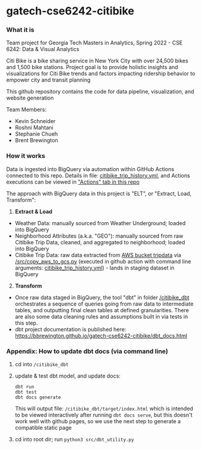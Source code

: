 # gatech-cse6242-citibike

### What it is
Team project for Georgia Tech Masters in Analytics, Spring 2022 - CSE 6242: Data & Visual Analytics

Citi Bike is a bike sharing service in New York City with over 24,500 bikes and 1,500 bike stations.  Project goal is to provide holistic insights and visualizations for Citi Bike trends and factors impacting ridership behavior to empower city and transit planning

This github repository contains the code for data pipeline, visualization, and website generation

Team Members:
* Kevin Schneider
* Roshni Mahtani
* Stephanie Chueh
* Brent Brewington

### How it works
Data is ingested into BigQuery via automation within GitHub Actions connected to this repo.  Details in file: [citibike_trip_history.yml](.github/workflows/citibike_trip_history.yml), and Actions executions can be viewed in ["Actions" tab in this repo](https://github.com/bbrewington/gatech-cse6242-citibike/actions)

The approach with BigQuery data in this project is "ELT", or "Extract, Load, Transform":

1. **Extract & Load**
  - Weather Data: manually sourced from Weather Underground; loaded into BigQuery
  - Neighborhood Attributes (a.k.a. "GEO"): manually sourced from raw Citibike Trip Data, cleaned, and aggregated to neighborhood; loaded into BigQuery
  - Citibike Trip Data: raw data extracted from [AWS bucket tripdata](https://s3.amazonaws.com/tripdata/index.html) via [/src/copy_aws_to_gcs.py](/src/copy_aws_to_gcs.py) (executed in github action with command line arguments: [citibike_trip_history.yml](.github/workflows/citibike_trip_history.yml)) - lands in staging dataset in BigQuery
2. **Transform**
  - Once raw data staged in BigQuery, the tool "dbt" in folder [/citibike_dbt](/citibike_dbt) orchestrates a sequence of queries going from raw data to intermediate tables, and outputting final clean tables at defined granularities.  There are also some data cleaning rules and assumptions built in via tests in this step.
  - dbt project documentation is published here: https://bbrewington.github.io/gatech-cse6242-citibike/dbt_docs.html

### Appendix: How to update dbt docs (via command line)
1. cd into `/citibike_dbt`
2. update & test dbt model, and update docs:
    ```
    dbt run
    dbt test
    dbt docs generate
    ```

    This will output file: `/citibike_dbt/target/index.html` which is intended to be viewed interactively after running `dbt docs serve`, but this doesn't work well with github pages, so we use the next step to generate a compatible static page
3. cd into root dir; run `python3 src/dbt_utility.py`
